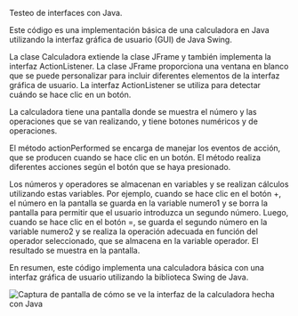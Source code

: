 Testeo de interfaces con Java.

Este código es una implementación básica de una calculadora en Java utilizando la interfaz gráfica de usuario (GUI) de Java Swing.

La clase Calculadora extiende la clase JFrame y también implementa la interfaz ActionListener. La clase JFrame proporciona una ventana en blanco que se puede personalizar para incluir diferentes elementos de la interfaz gráfica de usuario. La interfaz ActionListener se utiliza para detectar cuándo se hace clic en un botón.

La calculadora tiene una pantalla donde se muestra el número y las operaciones que se van realizando, y tiene botones numéricos y de operaciones.

El método actionPerformed se encarga de manejar los eventos de acción, que se producen cuando se hace clic en un botón. El método realiza diferentes acciones según el botón que se haya presionado.

Los números y operadores se almacenan en variables y se realizan cálculos utilizando estas variables. Por ejemplo, cuando se hace clic en el botón +, el número en la pantalla se guarda en la variable numero1 y se borra la pantalla para permitir que el usuario introduzca un segundo número. Luego, cuando se hace clic en el botón =, se guarda el segundo número en la variable numero2 y se realiza la operación adecuada en función del operador seleccionado, que se almacena en la variable operador. El resultado se muestra en la pantalla.

En resumen, este código implementa una calculadora básica con una interfaz gráfica de usuario utilizando la biblioteca Swing de Java.


![Captura de pantalla de cómo se ve la interfaz de la calculadora hecha con Java](https://i.imgur.com/cTCela2.png)
